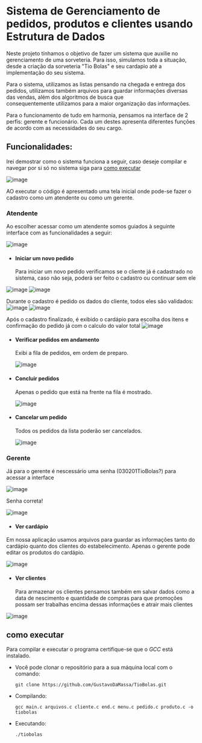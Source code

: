 # Sistema de Gerenciamento de pedidos, produtos e clientes usando Estrutura de Dados 

Neste projeto tínhamos o objetivo de fazer um sistema que auxilie no gerenciamento de uma sorveteria.
Para isso, simulamos toda a situação, desde a criação da sorveteria "Tio Bolas" e seu cardapio até a implementação do seu sistema.

Para o sistema, utilizamos as listas pensando na chegada e entrega dos pedidos, utilizamos também arquivos para guardar informações diversas das vendas, além dos algoritmos de busca que consequentemente utilizamos para a maior organização das informações.

Para o funcionamento de tudo em harmonia, pensamos na interface de 2 perfis: gerente e funcionário. Cada um destes apresenta diferentes funções de acordo com as necessidades do seu cargo.

## Funcionalidades:
Irei demostrar como o sistema funciona a seguir, caso deseje compilar e navegar por si só no sistema siga para [como executar](#como-executar)

![image](https://github.com/user-attachments/assets/e02427fe-1904-456f-92ab-690ae8c3cc84)


AO executar o código é apresentado uma tela inicial onde pode-se fazer o cadastro como um atendente ou como um gerente. 

### Atendente

Ao escolher acessar como um atendente somos guiados à seguinte interface com as funcionalidades a seguir:

![image](https://github.com/user-attachments/assets/0fef0b33-96f7-41e4-8330-a98742494244)



- #### Iniciar um novo pedido

  Para iniciar um novo pedido verificamos se o cliente já é cadastrado no sistema, caso não seja, poderá ser feito o cadastro ou continuar sem ele
  
![image](https://github.com/user-attachments/assets/5c1a11f4-cf86-4bd8-bf3a-6c068b6aa1fa) ![image](https://github.com/user-attachments/assets/c6dd233e-503f-4ce2-8e0d-05871e8db164)


Durante o cadastro é pedido os dados do cliente, todos eles são validados:
![image](https://github.com/user-attachments/assets/e10c176e-49b0-444f-95fd-1ce2a97522e1)
![image](https://github.com/user-attachments/assets/34e4a0c0-2f77-4c3c-8d99-aee970420b80)


Após o cadastro finalizado, é exibido o cardápio para escolha dos itens e confirmação do pedido já com o calculo do valor total
![image](https://github.com/user-attachments/assets/716024f7-a1b3-4c25-ab6b-7bc8f682cc08)



- #### Verificar pedidos em andamento

  Exibi a fila de pedidos, em ordem de preparo.
  
  ![image](https://github.com/user-attachments/assets/e4c3c195-f74b-4866-b4d1-c18d4d11e808)


- #### Concluir pedidos

  Apenas o pedido que está na frente na fila é mostrado.

  ![image](https://github.com/user-attachments/assets/ad45af2c-1dab-43a2-a4e1-53f7da58936c)

  
- #### Cancelar um pedido

  Todos os pedidos da lista poderão ser cancelados.

  ![image](https://github.com/user-attachments/assets/a2c0948c-d97d-41af-b668-9b056900b1cb)


### Gerente

Já para o gerente é nescessário uma senha (030201TioBolas?) para acessar a interface 

![image](https://github.com/user-attachments/assets/c626a3f3-ff98-4d97-adb9-681be9ea50d9)

Senha correta! 

![image](https://github.com/user-attachments/assets/e9131622-3311-4d96-ae02-e3e8de776a69)


- #### Ver cardápio
 Em nossa aplicação usamos arquivos para guardar as informações tanto do cardápio quanto dos clientes do estabelecimento. Apenas o gerente pode editar os produtos do cardápio.

![image](https://github.com/user-attachments/assets/0dbf0d48-a5ec-4844-ad26-b25ea42de3d0)


- #### Ver clientes
  Para armazenar os clientes pensamos também em salvar dados como a data de nescimento e quantidade de compras para que promoções possam ser trabalhas encima dessas informações e atrair mais clientes

![image](https://github.com/user-attachments/assets/e5e7d8fb-416a-48af-90aa-7e38bee192c1)



## como executar
   Para compilar e executar o programa certifique-se que o *GCC* está instalado.

  
  - Você pode clonar o repositório para a sua máquina local com o comando:
    
    ```
    git clone https://github.com/GustavoDaMassa/TioBolas.git
    ```
    
  - Compilando:
   
    ```
    gcc main.c arquivos.c cliente.c end.c menu.c pedido.c produto.c -o tiobolas
    ```
    
  - Executando:
    
    ```
    ./tiobolas
    ```




   
  

